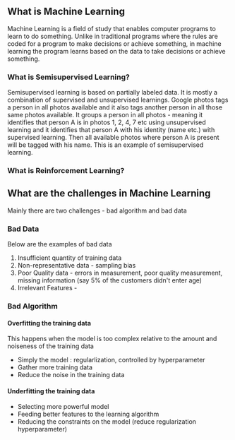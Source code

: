 ## What is Machine Learning
Machine Learning is a field of study that enables computer programs to learn to do something. 
Unlike in traditional programs where the rules are coded for a program to make decisions or achieve something, in machine learning the program learns based on the data to take decisions or achieve something.


### What is Semisupervised Learning?
Semisupervised learning is based on partially labeled data. It is mostly a combination of supervised and unsupervised learnings.
Google photos tags a person in all photos available and it also tags another person in all those same photos available.
It groups a person in all photos - meaning it identifies that person A is in photos 1, 2, 4, 7 etc using unsupervised learning and it identifies that person A with his identity (name etc.) with supervised learning. Then all available photos where person A is present will be tagged with his name. This is an example of semisupervised learning.

### What is Reinforcement Learning?

## What are the challenges in Machine Learning
Mainly there are two challenges - bad algorithm and bad data
### Bad Data
Below are the examples of bad data

1. Insufficient quantity of training data
2. Non-representative data - sampling bias
3. Poor Quality data - errors in measurement, poor quality measurement, missing information (say 5% of the customers didn't enter age)
4. Irrelevant Features - 

### Bad Algorithm
#### Overfitting the training data

This happens when the model is too complex relative to the amount and noiseness of the training data
- Simply the model : regularlization, controlled by hyperparameter
- Gather more training data
- Reduce the noise in the training data

#### Underfitting the training data
- Selecting more powerful model 
- Feeding better features to the learning algorithm
- Reducing the constraints on the model (reduce regularization hyperparameter)




